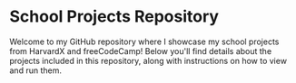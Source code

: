# School Projects Repository

Welcome to my GitHub repository where I showcase my school projects from HarvardX and freeCodeCamp! Below you'll find details about the projects included in this repository, along with instructions on how to view and run them.
